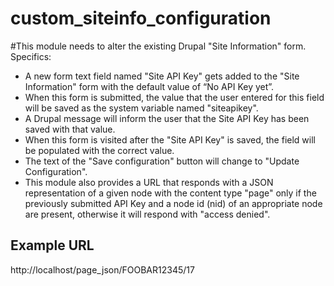 # custom_siteinfo_configuration

#This module needs to alter the existing Drupal "Site Information" form. Specifics:

* A new form text field named "Site API Key" gets added to the "Site Information" form with the default value of “No API Key yet”.
* When this form is submitted, the value that the user entered for this field will be saved as the system variable named "siteapikey".
* A Drupal message will inform the user that the Site API Key has been saved with that value.
* When this form is visited after the "Site API Key" is saved, the field will be populated with the correct value.
* The text of the "Save configuration" button will change to "Update Configuration".
* This module also provides a URL that responds with a JSON representation of a given node with the content type "page" only if the previously submitted API Key and a node id (nid) of an appropriate node are present, otherwise it will respond with "access denied".

## Example URL

http://localhost/page_json/FOOBAR12345/17
